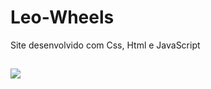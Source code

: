 # Leo-Wheels
Site desenvolvido com Css, Html e JavaScript

##



<img src="https://discord.com/channels/877977190099210251/900862006763081818/900937123392274544">
